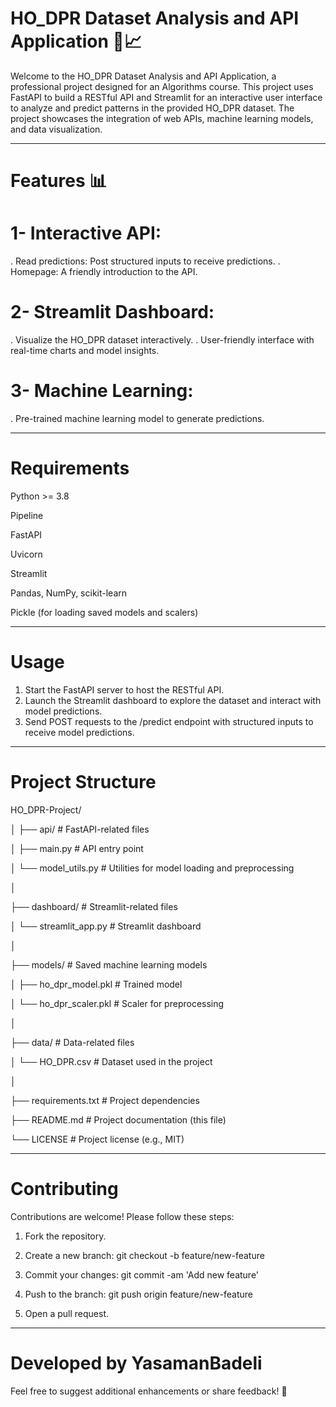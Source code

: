 # HO_DPR Dataset Analysis and API Application 🧠📈
Welcome to the HO_DPR Dataset Analysis and API Application, a professional project designed for an Algorithms course. This project uses FastAPI to build a RESTful API and Streamlit for an interactive user interface to analyze and predict patterns in the provided HO_DPR dataset. The project showcases the integration of web APIs, machine learning models, and data visualization.

---
# Features 📊

# 1- Interactive API:
. Read predictions: Post structured inputs to receive predictions.
. Homepage: A friendly introduction to the API.
# 2- Streamlit Dashboard:
. Visualize the HO_DPR dataset interactively.
. User-friendly interface with real-time charts and model insights.
# 3- Machine Learning:
. Pre-trained machine learning model to generate predictions.

---
# Requirements

Python >= 3.8

Pipeline

FastAPI

Uvicorn

Streamlit

Pandas, NumPy, scikit-learn

Pickle (for loading saved models and scalers)

---
# Usage
1. Start the FastAPI server to host the RESTful API.
2. Launch the Streamlit dashboard to explore the dataset and interact with model predictions.
3. Send POST requests to the /predict endpoint with structured inputs to receive model predictions.

---
# Project Structure

HO_DPR-Project/

│
├── api/                           # FastAPI-related files

│   ├── main.py                    # API entry point

│   └── model_utils.py             # Utilities for model loading and preprocessing

│

├── dashboard/                     # Streamlit-related files

│   └── streamlit_app.py           # Streamlit dashboard

│

├── models/                        # Saved machine learning models

│   ├── ho_dpr_model.pkl           # Trained model

│   └── ho_dpr_scaler.pkl          # Scaler for preprocessing

│

├── data/                          # Data-related files

│   └── HO_DPR.csv                 # Dataset used in the project

│

├── requirements.txt               # Project dependencies

├── README.md                      # Project documentation (this file)

└── LICENSE                        # Project license (e.g., MIT)


---
# Contributing
Contributions are welcome! Please follow these steps:

1. Fork the repository.
2. Create a new branch:
git checkout -b feature/new-feature

3. Commit your changes:
git commit -am 'Add new feature'

4. Push to the branch:
git push origin feature/new-feature

5. Open a pull request.


---
# Developed by YasamanBadeli 
Feel free to suggest additional enhancements or share feedback! 🚀
